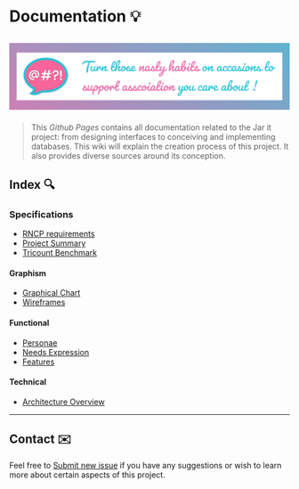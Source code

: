 # Documentation 💡

## ![alt text](src/img/banner.png "Jar it wiki banner")

> This *Github Pages* contains all documentation related to the Jar it project: from designing interfaces to conceiving and implementing databases. This wiki will explain the creation process of this project. It also provides diverse sources around its conception.

## Index 🔍

### Specifications

* [RNCP requirements](spec/rncp.md)
* [Project Summary](spec/project-summary.md)
* [Tricount Benchmark](spec/tricount.md)

#### Graphism

* [Graphical Chart](spec/graphical-chart.md)
* [Wireframes](spec/graphical-chart.md)

#### Functional

* [Personae](spec/personae.md)
* [Needs Expression](spec/needs.md)
* [Features](spec/features.md)

#### Technical

* [Architecture Overview](spec/architecture.md)

***

## Contact ✉️

Feel free to [Submit new issue](https://github.com/louiiuol/swear-tin/issues) if you have any suggestions or wish to learn more about certain aspects of this project.

